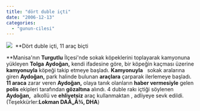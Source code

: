 ```yaml
---
title: "dört duble içti"
date: "2006-12-13"
categories: 
  - "gunun-cilesi"
---
```


![](http://www.hurriyet.com.tr/_newsimages/2440744.jpg)  **Dört duble içti, 11 araç biçti

**Manisa'nın **Turgutlu** İlçesi'nde sokak köpeklerini toplayarak kamyonuna yükleyen **Tolga** **Aydoğan,** kendi ifadesine göre, bir köpeğin kaçması üzerine **kamyonuyla** köpeği takip etmeye başladı. **Kamyonuyla**   sokak aralarına giren **Aydoğan,** park halinde bulunan **araçlara** çarparak ilerlemeye başladı. **11 araca** zarar veren **Aydoğan,** olaya tanık olanların **haber vermesiyle** gelen **polis** ekipleri tarafından **gözaltına** alındı. 4 duble rakı içtiği söylenen **Aydoğan,**  alkollü ve **ehliyetsiz** araç kullanmaktan , adliyeye sevk edildi. (Teşekkürler:**Lokman DAÃ„Å¾, DHA**)
